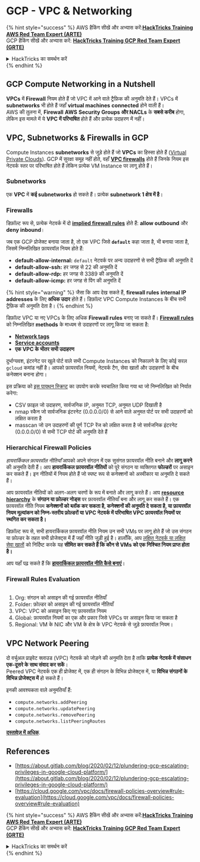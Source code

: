 # GCP - VPC & Networking

{% hint style="success" %}
AWS हैकिंग सीखें और अभ्यास करें:<img src="../../../../.gitbook/assets/image (1) (1) (1) (1).png" alt="" data-size="line">[**HackTricks Training AWS Red Team Expert (ARTE)**](https://training.hacktricks.xyz/courses/arte)<img src="../../../../.gitbook/assets/image (1) (1) (1) (1).png" alt="" data-size="line">\
GCP हैकिंग सीखें और अभ्यास करें: <img src="../../../../.gitbook/assets/image (2) (1).png" alt="" data-size="line">[**HackTricks Training GCP Red Team Expert (GRTE)**<img src="../../../../.gitbook/assets/image (2) (1).png" alt="" data-size="line">](https://training.hacktricks.xyz/courses/grte)

<details>

<summary>HackTricks का समर्थन करें</summary>

* [**सदस्यता योजनाएँ**](https://github.com/sponsors/carlospolop) देखें!
* **💬 [**Discord समूह**](https://discord.gg/hRep4RUj7f) या [**telegram समूह**](https://t.me/peass) में शामिल हों या **Twitter** 🐦 पर हमें **फॉलो** करें [**@hacktricks\_live**](https://twitter.com/hacktricks_live)**.**
* **हैकिंग ट्रिक्स साझा करें और [**HackTricks**](https://github.com/carlospolop/hacktricks) और [**HackTricks Cloud**](https://github.com/carlospolop/hacktricks-cloud) गिटहब रिपोजिटरी में PR सबमिट करें।**

</details>
{% endhint %}

## **GCP Compute Networking in a Nutshell**

**VPCs** में **Firewall** नियम होते हैं जो VPC में आने वाले ट्रैफ़िक की अनुमति देते हैं। VPCs में **subnetworks** भी होते हैं जहाँ **virtual machines** **connected** होने वाली हैं।\
AWS की तुलना में, **Firewall** **AWS** **Security Groups और NACLs** के **सबसे करीब** होगा, लेकिन इस मामले में ये **VPC में परिभाषित** होते हैं और प्रत्येक उदाहरण में नहीं।

## **VPC, Subnetworks & Firewalls in GCP**

Compute Instances **subnetworks** से जुड़े होते हैं जो **VPCs** का हिस्सा होते हैं ([Virtual Private Clouds](https://cloud.google.com/vpc/docs/vpc)). GCP में सुरक्षा समूह नहीं होते, वहाँ [**VPC firewalls**](https://cloud.google.com/vpc/docs/firewalls) होते हैं जिनके नियम इस नेटवर्क स्तर पर परिभाषित होते हैं लेकिन प्रत्येक VM Instance पर लागू होते हैं।

### Subnetworks

एक **VPC** में **कई subnetworks** हो सकते हैं। प्रत्येक **subnetwork 1 क्षेत्र में है**।

### Firewalls

डिफ़ॉल्ट रूप से, प्रत्येक नेटवर्क में दो [**implied firewall rules**](https://cloud.google.com/vpc/docs/firewalls#default_firewall_rules) होते हैं: **allow outbound** और **deny inbound**।

जब एक GCP प्रोजेक्ट बनाया जाता है, तो एक VPC जिसे **`default`** कहा जाता है, भी बनाया जाता है, जिसमें निम्नलिखित फ़ायरवॉल नियम होते हैं:

* **default-allow-internal:** `default` नेटवर्क पर अन्य उदाहरणों से सभी ट्रैफ़िक की अनुमति दें
* **default-allow-ssh:** हर जगह से 22 की अनुमति दें
* **default-allow-rdp:** हर जगह से 3389 की अनुमति दें
* **default-allow-icmp:** हर जगह से पिंग की अनुमति दें

{% hint style="warning" %}
जैसा कि आप देख सकते हैं, **firewall rules** **internal IP addresses** के लिए **अधिक उदार** होते हैं। डिफ़ॉल्ट VPC Compute Instances के बीच सभी ट्रैफ़िक की अनुमति देता है।
{% endhint %}

डिफ़ॉल्ट VPC या नए VPCs के लिए अधिक **Firewall rules** बनाए जा सकते हैं। [**Firewall rules**](https://cloud.google.com/vpc/docs/firewalls) को निम्नलिखित **methods** के माध्यम से उदाहरणों पर लागू किया जा सकता है:

* [**Network tags**](https://cloud.google.com/vpc/docs/add-remove-network-tags)
* [**Service accounts**](https://cloud.google.com/vpc/docs/firewalls#serviceaccounts)
* **एक VPC के भीतर सभी उदाहरण**

दुर्भाग्यवश, इंटरनेट पर खुले पोर्ट वाले सभी Compute Instances को निकालने के लिए कोई सरल `gcloud` कमांड नहीं है। आपको फ़ायरवॉल नियमों, नेटवर्क टैग, सेवा खातों और उदाहरणों के बीच कनेक्शन बनाना होगा।

इस प्रक्रिया को [इस पायथन स्क्रिप्ट](https://gitlab.com/gitlab-com/gl-security/gl-redteam/gcp_firewall_enum) का उपयोग करके स्वचालित किया गया था जो निम्नलिखित को निर्यात करेगा:

* CSV फ़ाइल जो उदाहरण, सार्वजनिक IP, अनुमत TCP, अनुमत UDP दिखाती है
* nmap स्कैन जो सार्वजनिक इंटरनेट (0.0.0.0/0) से आने वाले अनुमत पोर्ट पर सभी उदाहरणों को लक्षित करता है
* masscan जो उन उदाहरणों की पूर्ण TCP रेंज को लक्षित करता है जो सार्वजनिक इंटरनेट (0.0.0.0/0) से सभी TCP पोर्ट की अनुमति देते हैं

### Hierarchical Firewall Policies <a href="#hierarchical-firewall-policies" id="hierarchical-firewall-policies"></a>

_हायरार्किकल फ़ायरवॉल नीतियाँ_ आपको अपने संगठन में एक सुसंगत फ़ायरवॉल नीति बनाने और **लागू करने** की अनुमति देती हैं। आप **हायरार्किकल फ़ायरवॉल नीतियों** को पूरे संगठन या व्यक्तिगत **फोल्डरों** पर असाइन कर सकते हैं। इन नीतियों में नियम होते हैं जो स्पष्ट रूप से कनेक्शनों को अस्वीकार या अनुमति दे सकते हैं।

आप फ़ायरवॉल नीतियों को अलग-अलग चरणों के रूप में बनाते और लागू करते हैं। आप [**resource hierarchy**](https://cloud.google.com/resource-manager/docs/cloud-platform-resource-hierarchy) के **संगठन या फ़ोल्डर नोड्स** पर फ़ायरवॉल नीतियाँ बना और लागू कर सकते हैं। एक फ़ायरवॉल नीति नियम **कनेक्शनों को ब्लॉक कर सकता है, कनेक्शनों की अनुमति दे सकता है, या फ़ायरवॉल नियम मूल्यांकन को निम्न-स्तरीय फ़ोल्डरों या VPC नेटवर्क में परिभाषित VPC फ़ायरवॉल नियमों पर स्थगित कर सकता है।**

डिफ़ॉल्ट रूप से, सभी हायरार्किकल फ़ायरवॉल नीति नियम उन सभी VMs पर लागू होते हैं जो उस संगठन या फ़ोल्डर के तहत सभी प्रोजेक्ट्स में हैं जहाँ नीति जुड़ी हुई है। हालाँकि, आप [लक्षित नेटवर्क या लक्षित सेवा खातों](https://cloud.google.com/vpc/docs/firewall-policies#targets) को निर्दिष्ट करके यह **सीमित कर सकते हैं कि कौन से VMs को एक निश्चित नियम प्राप्त होता है।**

आप यहाँ पढ़ सकते हैं कि [**हायरार्किकल फ़ायरवॉल नीति कैसे बनाएं**](https://cloud.google.com/vpc/docs/using-firewall-policies#gcloud)।

### Firewall Rules Evaluation

<figure><img src="../../../../.gitbook/assets/image (2) (1) (1).png" alt=""><figcaption></figcaption></figure>

1. Org: संगठन को असाइन की गई फ़ायरवॉल नीतियाँ
2. Folder: फ़ोल्डर को असाइन की गई फ़ायरवॉल नीतियाँ
3. VPC: VPC को असाइन किए गए फ़ायरवॉल नियम
4. Global: फ़ायरवॉल नियमों का एक और प्रकार जिसे VPCs पर असाइन किया जा सकता है
5. Regional: VM के NIC और VM के क्षेत्र के VPC नेटवर्क से जुड़े फ़ायरवॉल नियम।

## VPC Network Peering

दो वर्चुअल प्राइवेट क्लाउड (VPC) नेटवर्क को जोड़ने की अनुमति देता है ताकि **प्रत्येक नेटवर्क में संसाधन एक-दूसरे के साथ संवाद कर सकें**।\
Peered VPC नेटवर्क एक ही प्रोजेक्ट में, एक ही संगठन के विभिन्न प्रोजेक्ट्स में, या **विभिन्न संगठनों के विभिन्न प्रोजेक्ट्स में** हो सकते हैं।

इनकी आवश्यकता वाले अनुमतियाँ हैं:

* `compute.networks.addPeering`
* `compute.networks.updatePeering`
* `compute.networks.removePeering`
* `compute.networks.listPeeringRoutes`

[**दस्तावेज़ में अधिक**](https://cloud.google.com/vpc/docs/vpc-peering).

## References

* [https://about.gitlab.com/blog/2020/02/12/plundering-gcp-escalating-privileges-in-google-cloud-platform/](https://about.gitlab.com/blog/2020/02/12/plundering-gcp-escalating-privileges-in-google-cloud-platform/)
* [https://cloud.google.com/vpc/docs/firewall-policies-overview#rule-evaluation](https://cloud.google.com/vpc/docs/firewall-policies-overview#rule-evaluation)

{% hint style="success" %}
AWS हैकिंग सीखें और अभ्यास करें:<img src="../../../../.gitbook/assets/image (1) (1) (1) (1).png" alt="" data-size="line">[**HackTricks Training AWS Red Team Expert (ARTE)**](https://training.hacktricks.xyz/courses/arte)<img src="../../../../.gitbook/assets/image (1) (1) (1) (1).png" alt="" data-size="line">\
GCP हैकिंग सीखें और अभ्यास करें: <img src="../../../../.gitbook/assets/image (2) (1).png" alt="" data-size="line">[**HackTricks Training GCP Red Team Expert (GRTE)**<img src="../../../../.gitbook/assets/image (2) (1).png" alt="" data-size="line">](https://training.hacktricks.xyz/courses/grte)

<details>

<summary>HackTricks का समर्थन करें</summary>

* [**सदस्यता योजनाएँ**](https://github.com/sponsors/carlospolop) देखें!
* **💬 [**Discord समूह**](https://discord.gg/hRep4RUj7f) या [**telegram समूह**](https://t.me/peass) में शामिल हों या **Twitter** 🐦 पर हमें **फॉलो** करें [**@hacktricks\_live**](https://twitter.com/hacktricks_live)**.**
* **हैकिंग ट्रिक्स साझा करें और [**HackTricks**](https://github.com/carlospolop/hacktricks) और [**HackTricks Cloud**](https://github.com/carlospolop/hacktricks-cloud) गिटहब रिपोजिटरी में PR सबमिट करें।**

</details>
{% endhint %}
